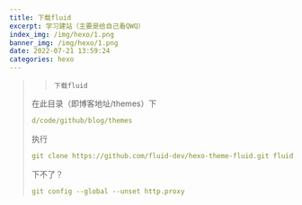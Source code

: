 ```yaml
---
title: 下载fluid 
excerpt: 学习建站（主要是给自己看QWQ）
index_img: /img/hexo/1.png
banner_img: /img/hexo/1.png
date: 2022-07-21 13:59:24
categories: hexo
---
```


>> `下载fluid`   
>
> 在此目录（即博客地址/themes）下  
> ```yml
> d/code/github/blog/themes    
> ```
>
> 执行
> ```yml
> git clone https://github.com/fluid-dev/hexo-theme-fluid.git fluid    
> ```
>
> 下不了？ 
> ```yml
> git config --global --unset http.proxy    
> ```
